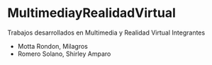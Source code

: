 # MultimediayRealidadVirtual
Trabajos desarrollados en Multimedia y Realidad Virtual
Integrantes
- Motta Rondon, Milagros
- Romero Solano, Shirley Amparo
